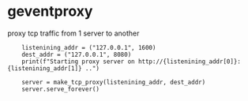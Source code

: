 # geventproxy

proxy tcp traffic from 1 server to another 

```python3
    listenining_addr = ("127.0.0.1", 1600)
    dest_addr = ("127.0.0.1", 8080)
    print(f"Starting proxy server on http://{listenining_addr[0]}:{listenining_addr[1]} ..")

    server = make_tcp_proxy(listenining_addr, dest_addr)
    server.serve_forever()

```